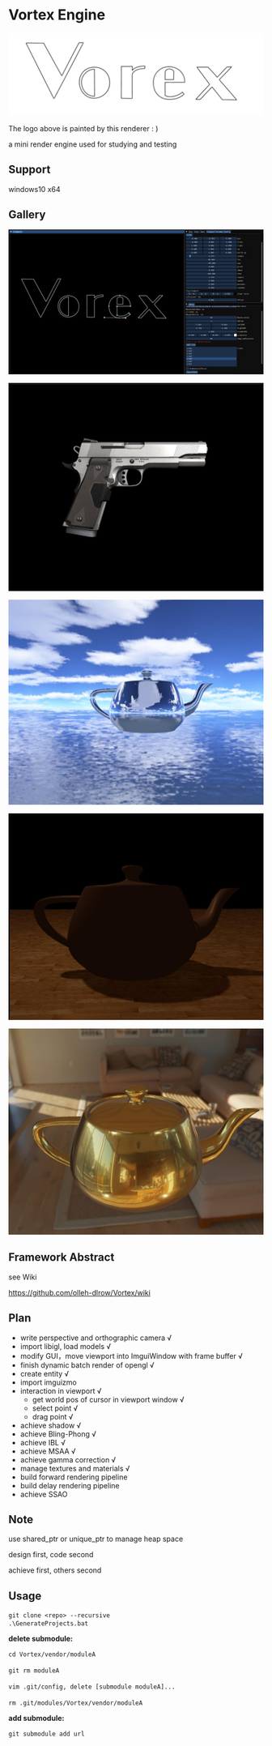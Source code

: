 # Vortex Engine

![image-20220717011307579](README/image-20220717011307579.png)

The logo above is painted by this renderer : )

a mini render engine used for studying and testing

## Support

windows10 x64

## Gallery
![](https://github.com/olleh-dlrow/Vortex/blob/master/README/image-20220717000508329.png)

![](https://github.com/olleh-dlrow/Vortex/blob/master/README/QQ截图20220825110702.jpg)

![](https://github.com/olleh-dlrow/Vortex/blob/master/README/QQ截图20220825110557.jpg)

![](https://github.com/olleh-dlrow/Vortex/blob/master/README/QQ截图20220825110325.jpg)

![](https://github.com/olleh-dlrow/Vortex/blob/master/README/QQ截图20220825110432.jpg)

## Framework Abstract

see Wiki

https://github.com/olleh-dlrow/Vortex/wiki


## Plan

- write perspective and orthographic camera √
- import libigl, load models √
- modify GUI，move viewport into ImguiWindow with frame buffer √
- finish dynamic batch render of opengl √
- create entity √
- import imguizmo 
- interaction in viewport √
  - get world pos of cursor in viewport window √
  - select point √
  - drag point √
- achieve shadow √
- achieve Bling-Phong √
- achieve IBL √
- achieve MSAA √
- achieve gamma correction √
- manage textures and materials √
- build forward rendering pipeline
- build delay rendering pipeline
- achieve SSAO

## Note

use shared_ptr or unique_ptr to manage heap space

design first, code second

achieve first, others second



## Usage

```shell
git clone <repo> --recursive
.\GenerateProjects.bat
```



**delete submodule:**

```shell
cd Vortex/vendor/moduleA

git rm moduleA

vim .git/config, delete [submodule moduleA]...

rm .git/modules/Vortex/vendor/moduleA
```



**add submodule:**

```shell
git submodule add url
```
